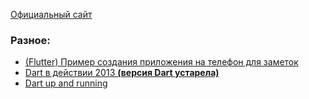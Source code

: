 [Официальный сайт](https://dart.dev)

### Разное:
* [(Flutter) Пример создания приложения на телефон для заметок](https://proglib.io/p/flutter-app/)
* [Dart в действии 2013 **(версия Dart устарела)**]()
* [Dart up and running]()
